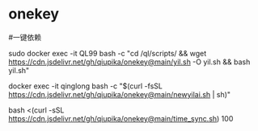 # onekey
#一键依赖

sudo docker exec -it QL99 bash -c "cd /ql/scripts/ && wget https://cdn.jsdelivr.net/gh/qiupika/onekey@main/yil.sh -O yil.sh && bash yil.sh"  


docker exec -it qinglong bash -c "$(curl -fsSL https://cdn.jsdelivr.net/gh/qiupika/onekey@main/newyilai.sh  | sh)"


bash <(curl -sSL https://cdn.jsdelivr.net/gh/qiupika/onekey@main/time_sync.sh) 100
